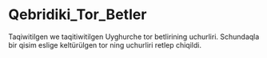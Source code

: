 # Qebridiki_Tor_Betler
Taqiwitilgen we taqitiwitilgen Uyghurche tor betlirining uchurliri. Schundaqla bir qisim eslige keltürülgen tor ning uchurliri retlep chiqildi. 
